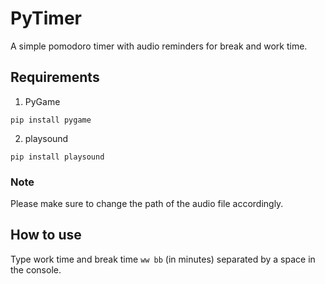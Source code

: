 # PyTimer
A simple pomodoro timer with audio reminders for break and work time. 

## Requirements
1. PyGame
```
pip install pygame
```
2. playsound
```
pip install playsound
```
### Note
Please make sure to change the path of the audio file accordingly.

## How to use 
Type work time and break time ```ww bb``` (in minutes) separated by a space in the console. 
